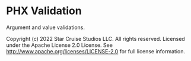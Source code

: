 ﻿# PHX Validation
Argument and value validations.

Copyright (c) 2022 Star Cruise Studios LLC. 
All rights reserved. Licensed under the Apache License 2.0 License. 
See http://www.apache.org/licenses/LICENSE-2.0 for full license information.
